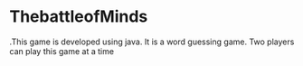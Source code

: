 # ThebattleofMinds
.This game is developed using java. It is a word guessing game. Two players can play this game at a time 
